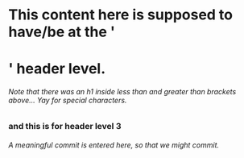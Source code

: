 # This content here is supposed to have/be at the '<h1>' header level.

###### Note that there was an h1 inside less than and greater than brackets above...  Yay for special characters.

### and this is for header level 3

###### A meaningful commit is entered here, so that we might commit.
